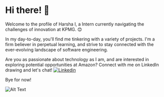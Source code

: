 # Hi there! 👋

Welcome to the profile of Harsha I, a Intern  currently navigating the challenges of innovation at KPMG. 😊

In my day-to-day, you'll find me tinkering with a variety of projects. I'm a firm believer in perpetual learning, and strive to stay connected with the ever-evolving landscape of software engineering.

Are you as passionate about technology as I am, and are interested in exploring potential opportunities at Amazon? Connect with me on LinkedIn drawing and let's chat! [![Linkedin](https://img.shields.io/badge/LinkedIn-0077B5?style=for-the-badge&logo=linkedin&logoColor=white)](https://www.linkedin.com/in/harsha-i-70b28921b/)

Bye for now!

![Alt Text](https://camo.githubusercontent.com/2f445aef873a652d50a4c9eeee5fa9d593abb0976b844c12ef618d1326f22b73/68747470733a2f2f7374617469632e77696b69612e6e6f636f6f6b69652e6e65742f6b6f6e6a696b692d6e6f2d676173682f696d616765732f312f31642f446f67676f2e6769662f7265766973696f6e2f6c61746573743f63623d3230313930333032313130363539)
